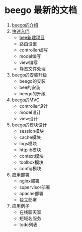 beego 最新的文档
====

1. [beego的介绍](Intriduction.md)
2. [快速入门](quickstart/readme.md)
    - [bee新建项目](quickstart/new.md)	
	- 路由设置
	- controller编写
	- model编写
	- view编写
	- 静态文件处理
3. beego的安装升级
    - beego的安装
	- bee的安装
	- beego的升级	
4. beego的MVC
    - controller设计
	- model设计
	- view设计
5. beego的模块设计
    - session模块
	- cache模块
	- logs模块
	- httplib模块
	- context模块
	- toolbox模块
	- config模块
6. 应用部署
    - nginx部署
    - supervisor部署
	- apache部署
	- 独立部署
7. 应用例子
    - 在线聊天室
	- 短域名服务
	- todo列表	
